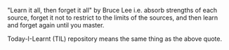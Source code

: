 "Learn it all, then forget it all" by Bruce Lee
i.e. absorb strengths of each source, forget it not to restrict to the limits of the sources, and then learn and forget again until you master.

Today-I-Learnt (TIL) repository means the same thing as the above quote. 
